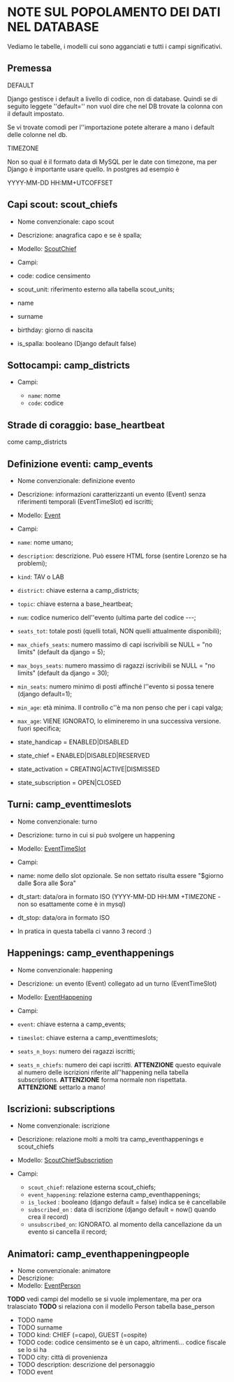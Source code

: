 
NOTE SUL POPOLAMENTO DEI DATI NEL DATABASE
==========================================

Vediamo le tabelle, i modelli cui sono agganciati
e tutti i campi significativi.

Premessa
--------

DEFAULT

Django gestisce i default a livello di codice,
non di database. Quindi se di seguito leggete ''default=''
non vuol dire che nel DB trovate la colonna con il default impostato.

Se vi trovate comodi per l''importazione potete alterare a mano
i default delle colonne nel db.

TIMEZONE

Non so qual è il formato data di MySQL per le date con timezone,
ma per Django è importante usare quello. In postgres ad esempio è 

YYYY-MM-DD HH:MM+UTCOFFSET

Capi scout: scout_chiefs
------------------------

* Nome convenzionale: capo scout
* Descrizione: anagrafica capo e se è spalla;
* Modello: [ScoutChief](https://github.com/route-nazionale/event_subscribe/blob/master/base/models/base.py)

* Campi:

 * code: codice censimento
 * scout_unit: riferimento esterno alla tabella scout_units;
 * name
 * surname
 * birthday: giorno di nascita
 * is_spalla: booleano (Django default false)

Sottocampi: camp_districts
--------------------------

* Campi:

  * `name`: nome
  * `code`: codice

Strade di coraggio: base_heartbeat
----------------------------------

come camp_districts


Definizione eventi: camp_events
-------------------------------

* Nome convenzionale: definizione evento
* Descrizione: informazioni caratterizzanti un evento (Event) senza riferimenti temporali (EventTimeSlot) ed iscritti;
* Modello: [Event](https://github.com/route-nazionale/event_subscribe/blob/master/base/models/event.py)

* Campi:

 * `name`: nome umano; 
 * `description`: descrizione. Può essere HTML forse (sentire Lorenzo se ha problemi);
 * `kind`: TAV o LAB
 * `district`: chiave esterna a camp_districts;
 * `topic`: chiave esterna a base_heartbeat;
 * `num`: codice numerico dell''evento (ultima parte del codice <TIPO>-<COD DISTRETTO>-<COD STRADA DI CORAGGIO>-<COD NUMERICO>;
 * `seats_tot`: totale posti (quelli totali, NON quelli attualmente disponibili);
 * `max_chiefs_seats`: numero massimo di capi iscrivibili se NULL = "no limits" (default da django = 5);
 * `max_boys_seats`: numero massimo di ragazzi iscrivibili se NULL = "no limits" (default da django = 30);
 * `min_seats`: numero minimo di posti affinché l''evento si possa tenere (django default=1);
 * `min_age`: età minima. Il controllo c''è ma non penso che per i capi valga;
 * `max_age`: VIENE IGNORATO, lo elimineremo in una successiva versione. fuori specifica;
 * state_handicap = ENABLED|DISABLED
 * state_chief = ENABLED|DISABLED|RESERVED
 * state_activation = CREATING|ACTIVE|DISMISSED
 * state_subscription = OPEN|CLOSED

Turni: camp_eventtimeslots
--------------------------

* Nome convenzionale: turno
* Descrizione: turno in cui si può svolgere un happening
* Modello: [EventTimeSlot](https://github.com/route-nazionale/event_subscribe/blob/master/base/models/event.py)

* Campi:

 * name: nome dello slot opzionale. Se non settato risulta essere "$giorno dalle $ora alle $ora"
 * dt_start: data/ora in formato ISO (YYYY-MM-DD HH:MM +TIMEZONE -non so esattamente come è in mysql)
 * dt_stop: data/ora in formato ISO

* In pratica in questa tabella ci vanno 3 record :)

Happenings: camp_eventhappenings
--------------------------------

* Nome convenzionale: happening
* Descrizione: un evento (Event) collegato ad un turno (EventTimeSlot)
* Modello: [EventHappening](https://github.com/route-nazionale/event_subscribe/blob/master/base/models/event.py)

* Campi:

 * `event`: chiave esterna a camp_events;
 * `timeslot`: chiave esterna a camp_eventtimeslots;
 * `seats_n_boys`: numero dei ragazzi iscritti;
 * `seats_n_chiefs`: numero dei capi iscritti. **ATTENZIONE** questo equivale al numero delle iscrizioni riferite all''happening nella tabella subscriptions. **ATTENZIONE** forma normale non rispettata. **ATTENZIONE** settarlo a mano!

Iscrizioni: subscriptions
-------------------------

* Nome convenzionale: iscrizione
* Descrizione: relazione molti a molti tra camp_eventhappenings e scout_chiefs
* Modello: [ScoutChiefSubscription](https://github.com/route-nazionale/event_subscribe/blob/master/subscribe/models.py)

* Campi:

  * `scout_chief`: relazione esterna scout_chiefs;
  * `event_happening`: relazione esterna camp_eventhappenings;
  * `is_locked` : booleano (django default = false) indica se è cancellabile
  * `subscribed_on` : data di iscrizione (django default = now() quando crea il record)
  * `unsubscribed_on`: IGNORATO. al momento della cancellazione da un evento si cancella il record;

Animatori: camp_eventhappeningpeople
------------------------------------

* Nome convenzionale: animatore
* Descrizione: 
* Modello: [EventPerson](https://github.com/route-nazionale/event_subscribe/blob/master/base/models/event.py)

**TODO** vedi campi del modello se si vuole implementare, ma per ora tralasciato
**TODO** si relaziona con il modello Person tabella base_person

* TODO name
* TODO surname
* TODO kind: CHIEF (=capo), GUEST (=ospite)
* TODO code: codice censimento se è un capo, altrimenti... codice fiscale se lo si ha
* TODO city: città di provenienza
* TODO description: descrizione del personaggio
* TODO event


